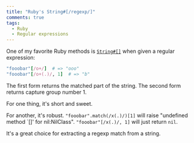 ```yaml
---
title: "Ruby's String#[/regexp/]"
comments: true
tags:
  - Ruby
  - Regular expressions
---
```


One of my favorite Ruby methods is [`String#[]`](http://ruby-doc.org/core-2.2.0/String.html#method-i-5B-5D) when given a regular expression:

``` ruby linenos:false
"fooobar"[/o+/]  # => "ooo"
"fooobar"[/o+(.)/, 1]  # => "b"
```

The first form returns the matched part of the string. The second form returns capture group number 1.

For one thing, it's short and sweet.

For another, it's robust. `"fooobar".match(/x(.)/)[1]` will raise "undefined method \`[]' for nil:NilClass". `"fooobar"[/x(.)/, 1]` will just return `nil`.

It's a great choice for extracting a regexp match from a string.
